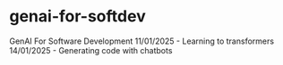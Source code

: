 # genai-for-softdev
GenAI For Software Development
11/01/2025 - Learning to transformers  
14/01/2025 - Generating code with chatbots